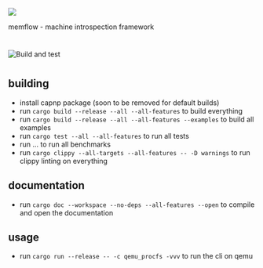 ![](docs/logo.png)

memflow - machine introspection framework

#

![Build and test](https://github.com/memflow/memflow/workflows/Build%20and%20test/badge.svg?branch=master)

#

## building
- install capnp package (soon to be removed for default builds)
- run `cargo build --release --all --all-features` to build everything
- run `cargo build --release --all --all-features --examples` to build all examples
- run `cargo test --all --all-features` to run all tests
- run ... to run all benchmarks
- run `cargo clippy --all-targets --all-features -- -D warnings` to run clippy linting on everything

## documentation
- run `cargo doc --workspace --no-deps --all-features --open` to compile and open the documentation

## usage
- run `cargo run --release -- -c qemu_procfs -vvv` to run the cli on qemu
